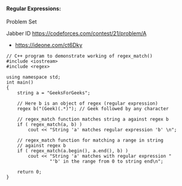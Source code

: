 #### Regular Expressions:

Problem Set

Jabber ID https://codeforces.com/contest/21/problem/A 

* https://ideone.com/ct6Dky

```
// C++ program to demonstrate working of regex_match()
#include <iostream>
#include <regex>
 
using namespace std;
int main()
{
	string a = "GeeksForGeeks";
 
	// Here b is an object of regex (regular expression)
	regex b("(Geek)(.*)"); // Geek followed by any character
 
	// regex_match function matches string a against regex b
	if ( regex_match(a, b) )
		cout << "String 'a' matches regular expression 'b' \n";
 
	// regex_match function for matching a range in string 
	// against regex b
	if ( regex_match(a.begin(), a.end(), b) )
		cout << "String 'a' matches with regular expression "
				"'b' in the range from 0 to string end\n";
 
	return 0;
}
 
```
